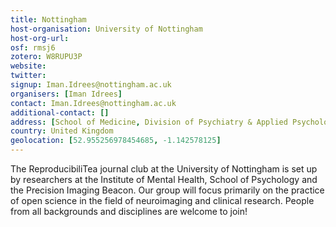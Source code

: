 ```yaml
---
title: Nottingham
host-organisation: University of Nottingham
host-org-url: 
osf: rmsj6
zotero: W8RUPU3P
website: 
twitter: 
signup: Iman.Idrees@nottingham.ac.uk
organisers: [Iman Idrees]
contact: Iman.Idrees@nottingham.ac.uk
additional-contact: []
address: [School of Medicine, Division of Psychiatry & Applied Psychology, Institute of Mental Health, Triumph Road,  University of Nottingham, NG7 2TU]
country: United Kingdom
geolocation: [52.955256978454685, -1.142578125]
---
```


The ReproducibiliTea journal club at the University of Nottingham is set up by researchers at the Institute of Mental Health, School of Psychology and the Precision Imaging Beacon. Our group will focus primarily on the practice of open science in the field of neuroimaging and clinical research. People from all backgrounds and disciplines are welcome to join!
